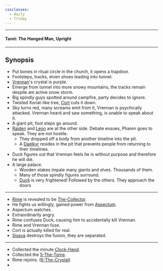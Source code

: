 ```yaml
---
cssclasses:
  - daily
  - friday
---
```

***
#### Tarot: The Hanged Man, Upright
***
## Synopsis
- Put bones in ritual circle in the church, it opens a trapdoor.
- Footsteps, tracks, elven shoes leading into tunnel.
- [Vrennan](../../-Characters/Vrennan.md)'s crystal is purple.
- Emerge from tunnel into more snowy mountains, the tracks remain despite am active snow storm.
- Big spindly guys spotted around campfire, party decides to ignore.
- Twisted Xoriat-like tree, [Cort](../../-Characters/-Player/Cort.md) cuts it down.
- Sky turns red, many screams emit from it, Vrennan is psychically attacked. Vrennan heard and saw something, is unable to speak about it.
- A giant pit, foot steps go around.
- [Raiden](../../-Characters/Raiden.md) and [Leon](../../-Characters/Leon.md) are at the other side. Debate ensues, Pharen goes to speak. They are not hostile.
	- They dropped off a body from another timeline into the pit.
	- A [Daelkyr](../../-Groups/Daelkyr.md) resides in the pit that prevents people from returning to their timelines. 
- Duck figures out that Vrennan feels he is without purpose and therefore he will die.
- A large palace.
	- Wooden stakes impale many giants and elves. Thousands of them.
	- Many of those spindly figures surround.
	- [Duck](../../-Characters/-Player/Duck.md) is very frightened! Followed by the others. They approach the doors
***
* [Rime](../../-Characters/Rime.md) is revealed to be [The-Collector](../../-Characters/The-Collector.md).
* He fights us willingly, gained power from [Aspectum](../../-Characters/Aspectum.md).
* Aspectum watches.
* Extraordinarily angry.
* Rime confuses Duck, causing him to accidentally kill Vrennan.
* Rime and Vrennan fuse. 
* Cort is actually killed for real.
* [Sisava](../../-Characters/-Player/Sisava.md) destroys the fusion, they are separated.
***
- Collected the minute [Clock-Hand](../../-Items/Clock-Hand.md).
- Collected the [5-The-Tome](../../-Elements-of-the-Prophecy/5-The-Tome.md).
- Rime rejoins. ([6-The-Crystal](../../-Elements-of-the-Prophecy/6-The-Crystal.md))
- 
